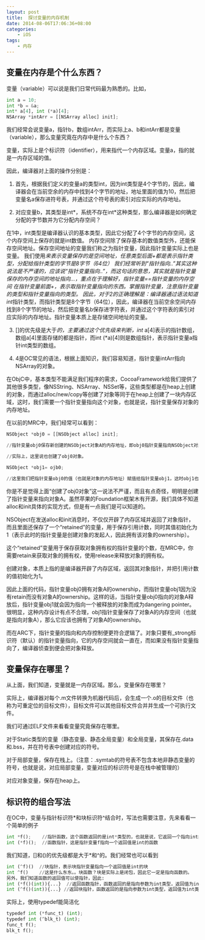 ```yaml
---
layout: post
title:  探讨变量的内存机制
date: 2014-08-06T17:06:36+08:00
categories:
    - iOS
tags:
    - 内存
---
```


## 变量在内存是个什么东西？

变量（variable）可以说是我们日常代码最为熟悉的。比如，

```python
int a = 10;
int *b = &a;
int* a[4], int (*a)[4];
NSArray *intArr = [[NSArray alloc] init];
```

我们经常会说变量a，指针b，数组intArr，而实际上a、b和intArr都是变量（variable），那么变量究竟在内存中是什么个东西？

变量，实际上是个标识符（identifier），用来指代一个内存区域。变量a，指的就是一内存区域的值。

因此，编译器对上面的操作分别是：

1. 首先，根据我们定义的变量a的类型int，因为int类型是4个字节的，因此，编译器会在当前空余的内存中找到4个字节的地址，地址里面的值为10，然后把变量名a保存进符号表，并通过这个符号表的索引对应实际的内存地址。

2. 对应变量b，其类型是int*，系统不存在int*这种类型，那么编译器是如何确定分配的字节数并为它分配内存空间？

在1中，int类型是编译器认识的基本类型，因此它分配了4个字节的内存空间，这个内存空间上保存的就是int数值。
内存空间除了保存基本的数值类型外，还能保存空间地址。保存空间地址的变量我们称之为指针变量，因此指针变量实际上也是变量。
我们使用*来表示变量保存的是空间地址，任意类型后面+*都是表示指针类型，分配给指针类型的字节是8字节（64位）
我们经常听到“指针指向..”其实这种说法是不严谨的，应该说“指针变量指向..”，而这句话的意思，其实就是指针变量保存的内存空间的地址指向...，重点在于理解好，指针变量==指针变量的内存空间
在指针变量前面+*，表示取指针变量指向的东西。掌握指针变量，注意指针变量的类型和指针变量指向的类型。
因此，对于2的正确理解是：编译器通过语法知道int*指针类型，而指针类型是8个字节（64位），因此，编译器在当前空余空间内存找到8个字节的地址，然后把变量名b保存进字符表，并通过这个字符表的索引对应实际的内存地址。指针变量本质上是存储空间地址的变量。

3. []的优先级是大于*的，主要通过这个优先级来判断，int* a[4]表示的指针数组，数组a[4]里面存储的都是指针，而int (*a)[4]则是数组指针，表示指针变量a指针int类型的数组。

4. 4是OC常见的语法，根据上面知识，我们容易知道，指针变量intArr指向NSArray的对象。



在ObjC中，基本类型不能满足我们程序的需求，CocoaFramework给我们提供了其他很多类型，像NSString、NSArray、NSSet等，这些类型都是在heap上创建的对象，而通过alloc/new/copy等创建了对象等同于在heap上创建了一块内存区域，这时，我们需要一个指针变量指向这个对象，也就是说，指针变量保存对象的内存地址。

在以前的MRC中，我们经常可以看到：

```python
NSObject *obj0 = [[NSObject alloc] init];

//指针变量obj0保存新创建的NSObject对象A的内存地址，即obj0指针变量指向NSObject对象A，

//实际上，这里说也创建了obj0对象。

NSObject *obj1= ojb0;

//这里我们把指针变量obj0的值（也就是对象的内存地址）赋值给指针变量obj1，这时obj1也是指针NSObject对象A
```

你是不是觉得上面“创建了obj0对象”这一说法不严谨，而且有点奇怪，明明是创建了指针变量来指向对象A。虽然苹果的Foundation框架木有开源，我们具体不知道alloc和init具体的实现方式，但是有一点我们是可以知道的。

NSObject在发送alloc和init消息时，不仅仅开辟了内存区域并返回了对象指针，而且里面还保存了一个“retained”的变量，用于保存引用计数，同时其值初始化为1（表示此时的指针变量是创建对象的发起人，因此拥有该对象的ownership）。

这个“retained”变量用于保存获取对象拥有权的指针变量的个数，在MRC中，你需要retain来获取对象的拥有权，使用release来释放对象的拥有权。

创建对象，本质上指的是编译器开辟了内存区域，返回其对象指针，并把引用计数的值初始化为1。

因此上面的代码，指针变量obj0拥有对象A的ownership，而指针变量obj1因为没有retain而没有对象A的ownership。这样的话，当指针变量obj0指向的对象A释放后，指针变量obj1就会因为指向一个被释放的对象而成为dangering pointer。很明显，这种内存设计有点不合理，obj1指针变量保存了对象A的内存空间（也就是指向对象A），那么它应该也拥有了对象A的ownership。

而在ARC下，指针变量的指向和内存控制便更符合逻辑了。对象只要有_strong标识符（默认）的指针变量指向，它的内存空间就会一直在，而如果没有指针变量指向了，编译器侦查到便会把对象释放。



## 变量保存在哪里？

从上面，我们知道，变量就是一内存区域。那么，变量保存在哪里？

实际上，编译器对每个.m文件转换为机器代码后，会生成一个.o的目标文件（也称为可重定位的目标文件），目标文件可以其他目标文件合并并生成一个可执行文件。

我们可通过ELF文件来看看变量究竟保存在哪里。


对于Static类型的变量（静态变量、静态全局变量）和全局变量，其保存在.data和.bss，并在符号表中创建对应的符号。

对于局部变量，保存在栈上。（注意：.symtab的符号表不包含本地非静态变量的符号，也就是说，对应局部变量，变量对应的标识符号是在栈中被管理的）

对应对象变量，保存在heap上。


## 标识符的组合写法


在OC中，变量与指针标识符*和块标识符^结合时，写法也需要注意，先来看看一个简单的例子

```python
int *f();    //指针函数，这个函数返回的是int*类型的，也就是说，它返回一个指向int类型的指针变量
int (*f)();  //函数指针，这是指针变量f指向一个返回值是int的函数
```

我们知道，[]和()的优先级都是大于*和^的。我们经常也可以看到

```python
int (^f)()  //块指针，表示块指针变量指向一个返回值是int的块
int ^f()    //这是什么东东。。块函数？块是实际上是闭包，因此它一定是指向函数的。
另外，我们知道函数的返回值可以使指针，因此:
int (*f()(int)){...}  //返回函数指针，函数返回的是指向参数为int类型，返回值为int类型的函数指针。。
int (^f()(int)){...} //返回块指针，函数返回的是指向参数为int类型，返回值为int类型的块指针。。
```

实际上，使用typedef能简洁化

```python
typedef int (*func_t) (int);
typedef int (^blk_t) (int);
func_t f();
blk_t f();
```
